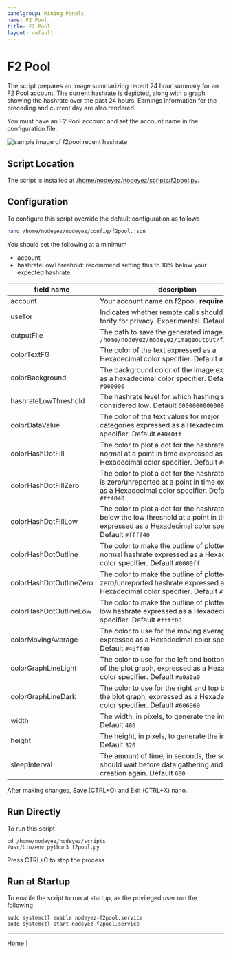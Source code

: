```yaml
---
panelgroup: Mining Panels
name: F2 Pool
title: F2 Pool
layout: default
---
```


# F2 Pool

The script prepares an image summarizing recent 24 hour summary for an F2 Pool
account.  The current hashrate is depicted, along with a graph showing the
hashrate over the past 24 hours.  Earnings information for the preceding and
current day are also rendered.  

You must have an F2 Pool account and set the account name in the configuration
file.

![sample image of f2pool recent hashrate](../images/f2pool.png)

## Script Location

The script is installed at
[/home/nodeyez/nodeyez/scripts/f2pool.py](../scripts/f2pool.py).

## Configuration

To configure this script override the default configuration as follows

```sh
nano /home/nodeyez/nodeyez/config/f2pool.json
```
  
You should set the following at a minimum
- account
- hashrateLowThreshold: recommend setting this to 10% below your expected hashrate.


| field name | description |
| --- | --- |
| account | Your account name on f2pool. **required** |
| useTor | Indicates whether remote calls should use torify for privacy. Experimental. Default `true` |
| outputFile | The path to save the generated image. Default `/home/nodeyez/nodeyez/imageoutput/f2pool.png` |
| colorTextFG | The color of the text expressed as a Hexadecimal color specifier. Default `#ffffff` |
| colorBackground | The background color of the image expressed as a hexadecimal color specifier. Default `#000000` |
| hashrateLowThreshold | The hashrate level for which hashing should be considered low. Default `60000000000000` |
| colorDataValue | The color of the text values for major categories expressed as a Hexadecimal color specifier. Default `#4040ff` | 
| colorHashDotFill | The color to plot a dot for the hashrate when normal at a point in time expressed as a Hexadecimal color specifier. Default `#4040ff`| 
| colorHashDotFillZero | The color to plot a dot for the hashrate when it is zero/unreported at a point in time expressed as a Hexadecimal color specifier. Default `#ff4040` |
| colorHashDotFillLow | The color to plot a dot for the hashrate when it below the low threshold at a point in time expressed as a Hexadecimal color specifier. Default `#ffff40` |
| colorHashDotOutline | The color to make the outline of plotted dots for normal hashrate expressed as a Hexadecimal color specifier. Default `#0000ff` | 
| colorHashDotOutlineZero | The color to make the outline of plotted dots for zero/unreported hashrate expressed as a Hexadecimal color specifier. Default `#ff0000` | 
| colorHashDotOutlineLow | The color to make the outline of plotted dots for low hashrate expressed as a Hexadecimal color specifier. Default `#ffff00` |
| colorMovingAverage | The color to use for the moving average line expressed as a Hexadecimal color specifier. Default `#40ff40` |
| colorGraphLineLight | The color to use for the left and bottom borders of the plot graph, expressed as a Hexadecimal color specifier. Default `#a0a0a0` |
| colorGraphLineDark | The color to use for the right and top borders of the blot graph, expressed as a Hexadecimal color specifier. Default `#606060` |
| width | The width, in pixels, to generate the image. Default `480` |
| height | The height, in pixels, to generate the image. Default `320` |
| sleepInterval | The amount of time, in seconds, the script should wait before data gathering and image creation again. Default `600` |

After making changes, Save (CTRL+O) and Exit (CTRL+X) nano.

## Run Directly

To run this script

```shell
cd /home/nodeyez/nodeyez/scripts
/usr/bin/env python3 f2pool.py
```

Press CTRL+C to stop the process


## Run at Startup

To enable the script to run at startup, as the privileged user run the following

```shell
sudo systemctl enable nodeyez-f2pool.service
sudo systemctl start nodeyez-f2pool.service
```

---

[Home](../) | 

